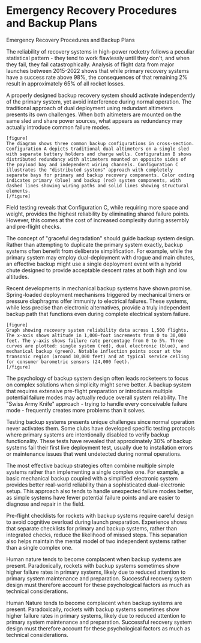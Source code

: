 # Emergency Recovery Procedures and Backup Plans

Emergency Recovery Procedures and Backup Plans

The reliability of recovery systems in high-power rocketry follows a peculiar statistical pattern - they tend to work flawlessly until they don't, and when they fail, they fail catastrophically. Analysis of flight data from major launches between 2015-2022 shows that while primary recovery systems have a success rate above 98%, the consequences of that remaining 2% result in approximately 65% of all rocket losses.

A properly designed backup recovery system should activate independently of the primary system, yet avoid interference during normal operation. The traditional approach of dual deployment using redundant altimeters presents its own challenges. When both altimeters are mounted on the same sled and share power sources, what appears as redundancy may actually introduce common failure modes.

```
[figure]
The diagram shows three common backup configurations in cross-section. Configuration A depicts traditional dual altimeters on a single sled with separate battery holders and charge wells. Configuration B shows distributed redundancy with altimeters mounted on opposite sides of the payload bay and independent wiring channels. Configuration C illustrates the "distributed systems" approach with completely separate bays for primary and backup recovery components. Color coding indicates primary (blue) and backup (red) system components, with dashed lines showing wiring paths and solid lines showing structural elements.
[/figure]
```

Field testing reveals that Configuration C, while requiring more space and weight, provides the highest reliability by eliminating shared failure points. However, this comes at the cost of increased complexity during assembly and pre-flight checks.

The concept of "graceful degradation" should guide backup system design. Rather than attempting to duplicate the primary system exactly, backup systems often benefit from deliberate simplification. For example, while the primary system may employ dual-deployment with drogue and main chutes, an effective backup might use a single deployment event with a hybrid chute designed to provide acceptable descent rates at both high and low altitudes.

Recent developments in mechanical backup systems have shown promise. Spring-loaded deployment mechanisms triggered by mechanical timers or pressure diaphragms offer immunity to electrical failures. These systems, while less precise than electronic alternatives, provide a truly independent backup path that functions even during complete electrical system failure.

```
[figure]
Graph showing recovery system reliability data across 1,500 flights. The x-axis shows altitude in 1,000-foot increments from 0 to 30,000 feet. The y-axis shows failure rate percentage from 0 to 5%. Three curves are plotted: single system (red), dual electronic (blue), and mechanical backup (green). Notable inflection points occur at the transonic region (around 10,000 feet) and at typical service ceiling for consumer barometric sensors (24,000 feet).
[/figure]
```

The psychology of backup system design often leads rocketeers to focus on complex solutions when simplicity might serve better. A backup system that requires extensive pre-flight preparation or introduces multiple potential failure modes may actually reduce overall system reliability. The "Swiss Army Knife" approach - trying to handle every conceivable failure mode - frequently creates more problems than it solves.

Testing backup systems presents unique challenges since normal operation never activates them. Some clubs have developed specific testing protocols where primary systems are intentionally disabled to verify backup functionality. These tests have revealed that approximately 30% of backup systems fail their first live deployment test, usually due to installation errors or maintenance issues that went undetected during normal operations.

The most effective backup strategies often combine multiple simple systems rather than implementing a single complex one. For example, a basic mechanical backup coupled with a simplified electronic system provides better real-world reliability than a sophisticated dual-electronic setup. This approach also tends to handle unexpected failure modes better, as simple systems have fewer potential failure points and are easier to diagnose and repair in the field.

Pre-flight checklists for rockets with backup systems require careful design to avoid cognitive overload during launch preparation. Experience shows that separate checklists for primary and backup systems, rather than integrated checks, reduce the likelihood of missed steps. This separation also helps maintain the mental model of two independent systems rather than a single complex one.

Human nature tends to become complacent when backup systems are present. Paradoxically, rockets with backup systems sometimes show higher failure rates in primary systems, likely due to reduced attention to primary system maintenance and preparation. Successful recovery system design must therefore account for these psychological factors as much as technical considerations.

Human Nature tends to become complacent when backup systems are present. Paradoxically, rockets with backup systems sometimes show higher failure rates in primary systems, likely due to reduced attention to primary system maintenance and preparation. Successful recovery system design must therefore account for these psychological factors as much as technical considerations.